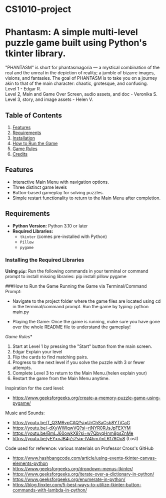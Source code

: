 # CS1010-project
# Phantasm: A simple multi-level puzzle game built using Python's tkinter library. 
"PHANTASM" is short for phantasmagoria — a mystical combination of the real and the unreal in the depiction of reality; a jumble of bizarre images, visions, and fantasies. The goal of PHANTASM is to take you on a journey akin to that of the main character: chaotic, grotesque, and confusing.
<br>Level 1 - Edgar R.
<br>Level 2, Main and Game Over Screen, audio assets, and doc - Veronika S.
<br>Level 3, story, and image assets - Helen V.


## Table of Contents
1. [Features](#features)
2. [Requirements](#requirements)
3. [Installation](#installation)
4. [How to Run the Game](#how-to-run-the-game)
5. [Game Rules](#game-rules)
6. [Credits](#credits)

## Features
- Interactive Main Menu with navigation options.
- Three distinct game levels 
- Button-based gameplay for solving puzzles.
- Simple restart functionality to return to the Main Menu after completion.

## Requirements
- **Python Version:** Python 3.10 or later
- **Required Libraries:** 
  - `tkinter` (comes pre-installed with Python)
  - `Pillow`
  - `pygame`

### Installing the Required Libraries

 **Using `pip`:** Run the following commands in your terminal or command prompt to install missing libraries:
   pip install pillow pygame

###How to Run the Game
Running the Game via Terminal/Command Prompt:

- Navigate to the project folder where the game files are located using cd in the terminal/command prompt.
  Run the game by typing: python main.py

- Playing the Game: Once the game is running, make sure you have gone over the whole README file to understand the gameplay!

*Game Rules**
1. Start at Level 1 by pressing the "Start" button from the main screen.
2. Edgar Explain your level
3. Flip the cards to find matching pairs.
4. Progress to the next level if you solve the puzzle with 3 or fewer attempts.
5. Complete Level 3 to return to the Main Menu.(helen explain your)
6. Restart the game from the Main Menu anytime.


Inspiration for the card level: 
- https://www.geeksforgeeks.org/create-a-memory-puzzle-game-using-pygame/ 

Music and Sounds: 
- https://youtu.be/T_Q3M6vpCAQ?si=UrChSaCsb8YTiCaG
- https://youtu.be/-dXyWWlqwVQ?si=rjNYR0RJsJpFEXYM
- https://youtu.be/BmLJ60owkX8?si=w7QbyqHnm8psZnMe
- https://youtu.be/yEYxnJB4jZs?si=-lV4hm7mL6178Oo8 (Lost)
  
Code used for reference: various materials on Professor Cross's GitHub
- https://www.hashbangcode.com/article/using-events-tkinter-canvas-elements-python 
- https://www.geeksforgeeks.org/dropdown-menus-tkinter/
- https://www.geeksforgeeks.org/iterate-over-a-dictionary-in-python/
- https://www.geeksforgeeks.org/enumerate-in-python/ 
- https://blog.finxter.com/5-best-ways-to-utilize-tkinter-button-commands-with-lambda-in-python/
